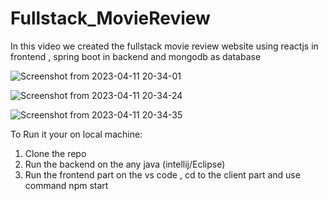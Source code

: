 # Fullstack_MovieReview
In this video we created the fullstack movie review website using reactjs in frontend , spring boot in backend and mongodb as database



![Screenshot from 2023-04-11 20-34-01](https://user-images.githubusercontent.com/101265586/231206234-3824f4ff-af91-4350-aadc-aa69db333d36.png)

![Screenshot from 2023-04-11 20-34-24](https://user-images.githubusercontent.com/101265586/231206064-14417f70-ef85-4a71-b1a6-cf83f2fb84ff.png)

![Screenshot from 2023-04-11 20-34-35](https://user-images.githubusercontent.com/101265586/231206383-67796265-1999-42bb-a2f2-c2b853e70e8a.png)


To Run it your on local machine:

1. Clone the repo
2. Run the backend on the any java (intellij/Eclipse)
3. Run the frontend part on the vs code , cd to the client part and use command npm start
